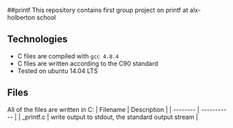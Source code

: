##printf
This repository contains first group project on printf at alx- holberton school

## Technologies
* C files are compiled with `gcc 4.8.4`
* C files are written according to the C90 standard
* Tested on ubuntu 14.04 LTS

## Files
All of the files are written in C:
| Filename | Description |
| -------- | ----------- |
| _printf.c | write output to stdout, the standard output stream |

